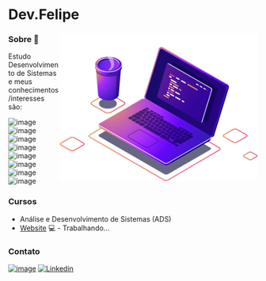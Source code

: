 # Dev.Felipe 

### Sobre 💬 <img src="https://github.com/felipefarinha/felipefarinha/blob/main/computer-illustration.png" min-width="400px" max-width="400px" width="400px" align="right" alt="Computador">

Estudo Desenvolvimento de Sistemas e meus conhecimentos/interesses são:

![image](	https://img.shields.io/badge/HTML5-E34F26?style=for-the-badge&logo=html5&logoColor=white)
![image](https://img.shields.io/badge/CSS3-1572B6?style=for-the-badge&logo=css3&logoColor=white)
![image](https://img.shields.io/badge/JavaScript-323330?style=for-the-badge&logo=javascript&logoColor=F7DF1E)
![image](https://img.shields.io/badge/Python-FFD43B?style=for-the-badge&logo=python&logoColor=blue)
![image](https://img.shields.io/badge/React-20232A?style=for-the-badge&logo=react&logoColor=61DAFB)
![image](https://img.shields.io/badge/Node.js-339933?style=for-the-badge&logo=nodedotjs&logoColor=white)
![image](https://img.shields.io/badge/Visual_Studio-5C2D91?style=for-the-badge&logo=visual%20studio&logoColor=white)
![image](https://img.shields.io/badge/Figma-F24E1E?style=for-the-badge&logo=figma&logoColor=white)

<!-- Cursando ADS com foco em Desenvolvimento Web. Meu objeto é incorporar minha vivência do designer ao desenvolvimento ⚡  -->

<!-- ### Stacks

![image](https://img.shields.io/badge/Todoist-E44332?style=for-the-badge&logo=todoist&logoColor=white)
![image](https://img.shields.io/badge/Notion-000000?style=for-the-badge&logo=notion&logoColor=white) 
![image](https://img.shields.io/badge/TypeScript-007ACC?style=for-the-badge&logo=typescript&logoColor=white)  -->
<!-- ![image]() -->
<!-- ![image](https://github-readme-stats.vercel.app/api?username=felipefarinha)
![image](https://github-readme-streak-stats.herokuapp.com/?user=felipefarinha) -->


### Cursos

- Análise e Desenvolvimento de Sistemas (ADS) 
- [Website](https://#) 💻 - Trabalhando...

<!-- ## Experiências
- Montando
-
- -->

### Contato
[![image](https://img.shields.io/badge/WhatsApp-25D366?style=for-the-badge&logo=whatsapp&logoColor=white)](https://api.whatsapp.com/send?phone=5561983406881)
[![Linkedin](https://img.shields.io/badge/LinkedIn-0077B5?style=for-the-badge&logo=linkedin&logoColor=white)](https://www.linkedin.com/in/felipefarinha/)
<!-- ![image](https://img.shields.io/badge/website-000000?style=for-the-badge&logo=About.me&logoColor=white) -->
<!-- [![image](https://img.shields.io/badge/Discord-5865F2?style=for-the-badge&logo=discord&logoColor=white)](https://discord.gg/eC86AWMu) -->
<!-- [![Linkedin Badge](https://img.shields.io/badge/GitHub-100000?style=for-the-badge&logo=github&logoColor=white)](https://www.linkedin.com/in/felipefarinha/) -->

<!-- <br><br> -->
<!-- <div align="center">
  <a href="https://github.com/felipefarinha">
  <img height="160em" src="https://github-readme-stats.vercel.app/api?username=felipefarinha&show_icons=true&theme=github_dark&include_all_commits=true&count_private=true"/>
  <img height="160em" src="https://github-readme-stats.vercel.app/api/top-langs/?username=felipefarinha&layout=compact&langs_count=7&theme=github_dark"/>
</div> -->
